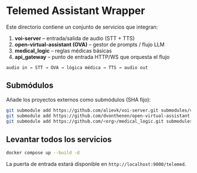 # Telemed Assistant Wrapper

Este directorio contiene un conjunto de servicios que integran:

1. **voi-server** – entrada/salida de audio (STT + TTS)
2. **open-virtual-assistant (OVA)** – gestor de prompts / flujo LLM
3. **medical_logic** – reglas médicas básicas
4. **api_gateway** – punto de entrada HTTP/WS que orquesta el flujo 

```
audio in → STT → OVA → lógica médica → TTS → audio out
```

## Submódulos

Añade los proyectos externos como submódulos (SHA fijo):

```bash
git submodule add https://github.com/alievk/voi-server.git submodules/voi-server
git submodule add https://github.com/dvonthenen/open-virtual-assistant.git submodules/open-virtual-assistant
git submodule add https://github.com/<org>/medical_logic.git submodules/medical_logic
```

## Levantar todos los servicios

```bash
docker compose up --build -d
```

La puerta de entrada estará disponible en `http://localhost:9000/telemed`. 
